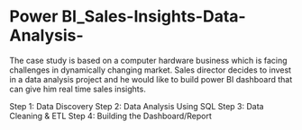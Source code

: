 # Power BI_Sales-Insights-Data-Analysis-

The case study is based on a computer hardware business which is facing challenges in dynamically changing market. Sales director decides to invest in a data analysis project and he would like to build power BI dashboard that can give him real time sales insights. 

Step 1: Data Discovery
Step 2: Data Analysis Using SQL
Step 3: Data Cleaning & ETL
Step 4: Building the Dashboard/Report 

